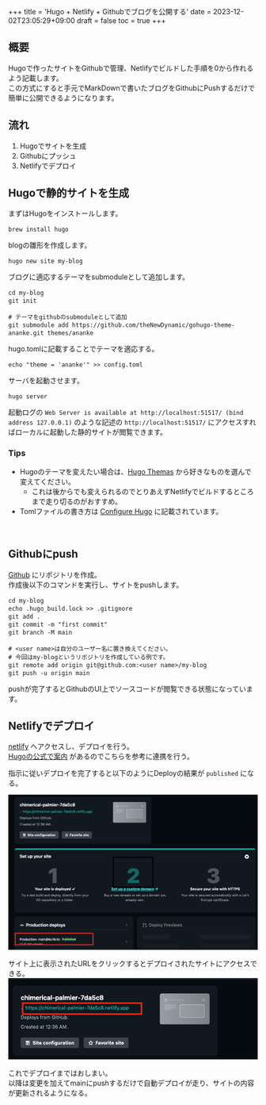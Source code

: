 +++
title = 'Hugo + Netlify + Githubでブログを公開する'
date = 2023-12-02T23:05:29+09:00
draft = false
toc = true 
+++

## 概要
Hugoで作ったサイトをGithubで管理、Netlifyでビルドした手順を0から作れるよう記載します。  
この方式にすると手元でMarkDownで書いたブログをGithubにPushするだけで簡単に公開できるようになります。

## 流れ
1. Hugoでサイトを生成
2. Githubにプッシュ
3. Netlifyでデプロイ

## Hugoで静的サイトを生成
まずはHugoをインストールします。
```shell
brew install hugo
```

blogの雛形を作成します。
```shell
hugo new site my-blog
```

ブログに適応するテーマをsubmoduleとして追加します。
```shell
cd my-blog
git init

# テーマをgithubのsubmoduleとして追加
git submodule add https://github.com/theNewDynamic/gohugo-theme-ananke.git themes/ananke
```

hugo.tomlに記載することでテーマを適応する。
```shell
echo "theme = 'ananke'" >> config.toml
```

サーバを起動させます。
```shell
hugo server
```

起動ログの `Web Server is available at http://localhost:51517/ (bind address 127.0.0.1)` のような記述の `http://localhost:51517/` にアクセスすればローカルに起動した静的サイトが閲覧できます。

###  Tips
* Hugoのテーマを変えたい場合は、[Hugo Themas](https://themes.gohugo.io/) から好きなものを選んで変えてください。
  * これは後からでも変えられるのでとりあえずNetlifyでビルドするところまで走り切るのがおすすめ。
* Tomlファイルの書き方は [Configure Hugo](https://gohugo.io/getting-started/configuration/) に記載されています。 

<br>

## Githubにpush

[Github](https://github.com/) にリポジトリを作成。<br>
作成後以下のコマンドを実行し、サイトをpushします。
```shell
cd my-blog
echo .hugo_build.lock >> .gitignore
git add .
git commit -m "first commit"
git branch -M main

# <user name>は自分のユーザー名に置き換えてください。
# 今回はmy-blogというリポジトリを作成している例です。
git remote add origin git@github.com:<user name>/my-blog
git push -u origin main
```

pushが完了するとGithubのUI上でソースコードが閲覧できる状態になっています。


## Netlifyでデプロイ
[netlify](https://www.netlify.com/) へアクセスし、デプロイを行う。  
[Hugoの公式で案内](https://gohugo.io/hosting-and-deployment/hosting-on-netlify/) があるのでこちらを参考に連携を行う。

指示に従いデプロイを完了すると以下のようにDeployの結果が `published` になる。

![img-001-001.png](img-001-001.png)


サイト上に表示されたURLをクリックするとデプロイされたサイトにアクセスできる。
![img-001-002.png](img-001-002.png)


これでデプロイまではおしまい。  
以降は変更を加えてmainにpushするだけで自動デプロイが走り、サイトの内容が更新されるようになる。